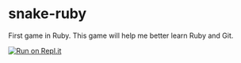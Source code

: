 # snake-ruby
First game in Ruby.
This game will help me better learn Ruby and Git.

[![Run on Repl.it](https://repl.it/badge/github/HopefulFire/snake-ruby)](https://repl.it/github/HopefulFire/snake-ruby)